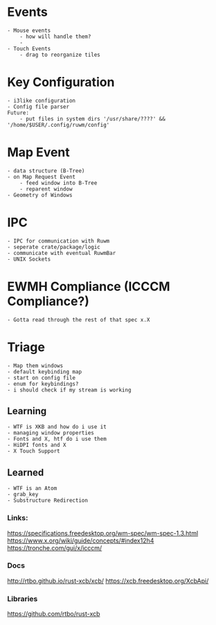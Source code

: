 # Events
	- Mouse events
		- how will handle them?
		- 
	- Touch Events
		- drag to reorganize tiles

# Key Configuration
	- i3like configuration
	- Config file parser
	Future: 
		- put files in system dirs '/usr/share/????' && '/home/$USER/.config/ruwm/config'

# Map Event
	- data structure (B-Tree)
	- on Map Request Event
		- feed window into B-Tree
		- reparent window
	- Geometry of Windows

# IPC 
	- IPC for communication with Ruwm
	- seperate crate/package/logic
	- communicate with eventual RuwmBar
	- UNIX Sockets

# EWMH Compliance (ICCCM Compliance?)
	- Gotta read through the rest of that spec x.X

# Triage
	- Map them windows
	- default keybinding map
	- start on config file
	- enum for keybindings?
	- i should check if my stream is working

## Learning
	- WTF is XKB and how do i use it
	- managing window properties
	- Fonts and X, htf do i use them
	- HiDPI fonts and X
	- X Touch Support

## Learned
	- WTF is an Atom
	- grab_key
	- Substructure Redirection

### Links:
https://specifications.freedesktop.org/wm-spec/wm-spec-1.3.html
https://www.x.org/wiki/guide/concepts/#index12h4
https://tronche.com/gui/x/icccm/

### Docs
http://rtbo.github.io/rust-xcb/xcb/
https://xcb.freedesktop.org/XcbApi/

### Libraries
https://github.com/rtbo/rust-xcb



